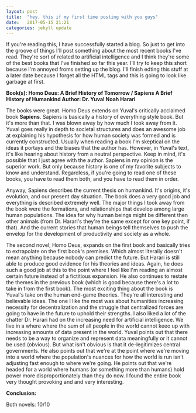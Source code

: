 ```yaml
---
layout: post
title:  "hey, this if my first time posting with you guys"
date:   2017-05-15 21:21
categories: jekyll update
---
```


<p>
If you're reading this, I have successfully started a blog. So just to get into the groove of things I'll post something about the most recent books I've read. They're sort of related to artificial intelligence and I think they're some of the best books that I've finished so far this year. I'll try to keep this short because I'm annoyed froms setting up the blog. I'll finish edting this stuff at a later date because I forget all the HTML tags and this is going to look like garbage at first.
</p>

<p>
<b>
Book(s):
Homo Deus: A Brief History of Tomorrow / Sapiens A Brief History of Humankind
Author: Dr. Yuval Noah Harari
</b>
</p>

<p>
The books were great. Homo Deus extends on Yuval's critically acclaimed book <b>Sapiens</b>. Sapiens is basically a history of everything style book. But it's more than that. I was blown away by how much I took away from it. Yuval goes really in depth to societal structures and does an awesome job at explaining his hypothesis for how human society was formed and is currently constructed. Usually when reading a book I'm skeptical on the ideas it portays and the biases that the author has. However, in Yuval's text, it's like hearing about history from a neutral perspective. Keep in mind, it's possible that I just agree with the author. Sapiens in my opinion is the superior work. But only because history is one of my favorite subjects to know and understand. Regardless, if you're going to read one of these books, you have to read them both, and you have to read them in order.
</p>

<p>
Anyway, Sapiens describes the current thesis on humankind. It's origins, it's evolution, and our present day situation. The book does a very good job and everything is described extremely well. The major things I took away from the book were the formations, and relationships that develop among large human populations. The idea for why human beings might be different then other animals (from Dr. Harari's they're the same except for one key point, if that). And the current stories that human beings tell themselves to push the envelop for the development of productivity and society as a whole.
</p>

<p>
The second novel, Homo Deus, expands on the first book and basically tries to extrapolate on the first book's premises. Which almost literally doesn't mean anything because nobody can predict the future. But Harari is still able to produce good evidence for his theories and ideas. Again, he does such a good job at this to the point where I feel like I'm reading an almost certain future instead of a fictitious expansion. He also continues to restate the themes in the previous book (which is good because there's a lot to take in from the first book). The most exciting thing about the book is Yuval's take on the human end-game theories. They're all interesting and believable ideas. The one I like the most was about humanities increasing necessity for decentralization and the struggle that centralized forces are going to have in the future to uphold their strengths. I also liked a lot of the chatter Dr. Harari had on the increasing need for artificial intelligence. We live in a where where the sum of all people in the world cannot keeo up with increasing amounts of data present in the world. Yuval points out that there needs to be a way to organize and represent data meaningfully or it cannot be used (obvious). But what isn't obvious is that it de-legitimizes central governments. He also points out that we're at the point where we're moving into a world where the population's nuances for how the world is run isn't adjusting fast enough to where we're going. He points out that we're headed for a world where humans (or something more than humans) hold power more disproportionately than they do now. I found the entire book very thought provoking and and very interesting.
</p>
<p>
<b>
Conclusion:
</b>
</p>
<p>
Both novels: 10/10
</p>